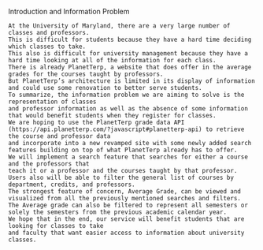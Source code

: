 Introduction and Information Problem

	At the University of Maryland, there are a very large number of classes and professors.
    This is difficult for students because they have a hard time deciding which classes to take.
    This also is difficult for university management because they have a hard time looking at all of the information for each class. 
    There is already PlanetTerp, a website that does offer in the average grades for the courses taught by professors. 
    But PlanetTerp’s architecture is limited in its display of information and could use some renovation to better serve students. 
    To summarize, the information problem we are aiming to solve is the representation of classes
    and professor information as well as the absence of some information that would benefit students when they register for classes.
    We are hoping to use the PlanetTerp grade data API (https://api.planetterp.com/?javascript#planetterp-api) to retrieve the course and professor data 
    and incorporate into a new revamped site with some newly added search features building on top of what PlanetTerp already has to offer. 
    We will implement a search feature that searches for either a course and the professors that
    teach it or a professor and the courses taught by that professor. 
    Users also will be able to filter the general list of courses by department, credits, and professors. 
    The strongest feature of concern, Average Grade, can be viewed and visualized from all the previously mentioned searches and filters.
    The Average grade can also be filtered to represent all semesters or solely the semesters from the previous academic calendar year. 
    We hope that in the end, our service will benefit students that are looking for classes to take
    and faculty that want easier access to information about university classes.

